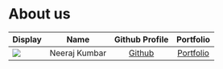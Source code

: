 # About us

Display | Name | Github Profile | Portfolio 
--------|:----:|:--------------:|:---------:
![](https://nus.instructure.com/images/thumbnails/1889759/an0Mp6dUc8X7JQSsTru3w37v24OKL2CvjasETO58) | Neeraj Kumbar | [Github](https://github.com/flyingapricot) | [Portfolio](docs/team/neerajkumbar.md)
